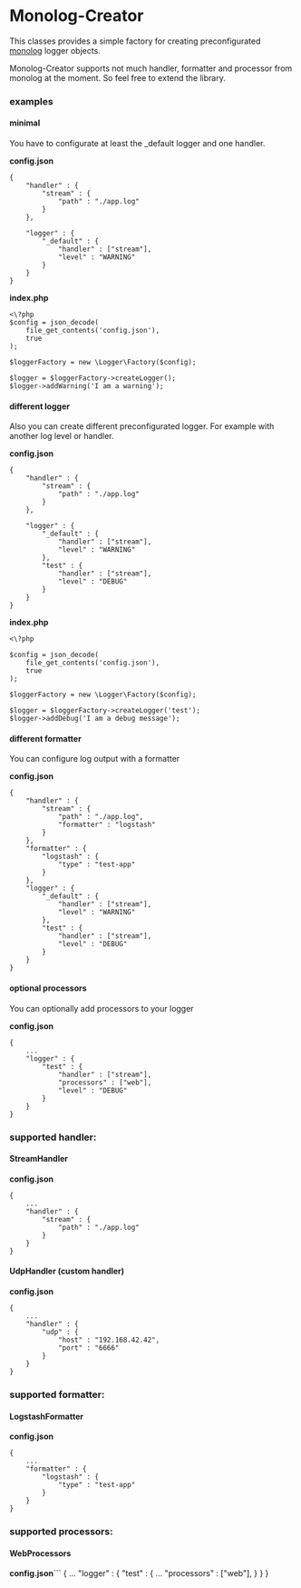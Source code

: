 # Monolog-Creator

This classes provides a simple factory for creating preconfigurated [monolog](https://github.com/Seldaek/monolog) logger objects.

Monolog-Creator supports not much handler, formatter and processor from monolog at the moment. So feel free to extend the library.

### examples

#### minimal

You have to configurate at least the _default logger and one handler.

**config.json**
```
{
    "handler" : {
        "stream" : {
            "path" : "./app.log"
        }
    },

    "logger" : {
        "_default" : {
            "handler" : ["stream"],
            "level" : "WARNING"
        }
    }
}
```

**index.php**
```
<\?php
$config = json_decode(
    file_get_contents('config.json'),
    true
);

$loggerFactory = new \Logger\Factory($config);

$logger = $loggerFactory->createLogger();
$logger->addWarning('I am a warning');
```

#### different logger

Also you can create different preconfigurated logger. For example with
another log level or handler.

**config.json**
```
{
    "handler" : {
        "stream" : {
            "path" : "./app.log"
        }
    },

    "logger" : {
        "_default" : {
            "handler" : ["stream"],
            "level" : "WARNING"
        },
        "test" : {
            "handler" : ["stream"],
            "level" : "DEBUG"
        }
    }
}
```

**index.php**
```
<\?php

$config = json_decode(
    file_get_contents('config.json'),
    true
);

$loggerFactory = new \Logger\Factory($config);

$logger = $loggerFactory->createLogger('test');
$logger->addDebug('I am a debug message');
```

#### different formatter

You can configure log output with a formatter

**config.json**
```
{
    "handler" : {
        "stream" : {
            "path" : "./app.log",
            "formatter" : "logstash"
        }
    },
    "formatter" : {
        "logstash" : {
            "type" : "test-app"
        }
    },
    "logger" : {
        "_default" : {
            "handler" : ["stream"],
            "level" : "WARNING"
        },
        "test" : {
            "handler" : ["stream"],
            "level" : "DEBUG"
        }
    }
}
```

#### optional processors

You can optionally add processors to your logger

**config.json**
```
{
    ...
    "logger" : {
        "test" : {
            "handler" : ["stream"],
            "processors" : ["web"],
            "level" : "DEBUG"
        }
    }
}
```


### supported handler:

#### StreamHandler
**config.json**
```
{
    ...
    "handler" : {
        "stream" : {
            "path" : "./app.log"
        }
    }
}
```

#### UdpHandler (custom handler)
**config.json**
```
{
    ...
    "handler" : {
        "udp" : {
            "host" : "192.168.42.42",
            "port" : "6666"
        }
    }
}
```


### supported formatter:

#### LogstashFormatter
**config.json**
```
{
    ...
    "formatter" : {
        "logstash" : {
            "type" : "test-app"
        }
    }
}
```


### supported processors:

#### WebProcessors

**config.json**```
{
    ...
    "logger" : {
        "test" : {
            ...
            "processors" : ["web"],
        }
    }
}
```
